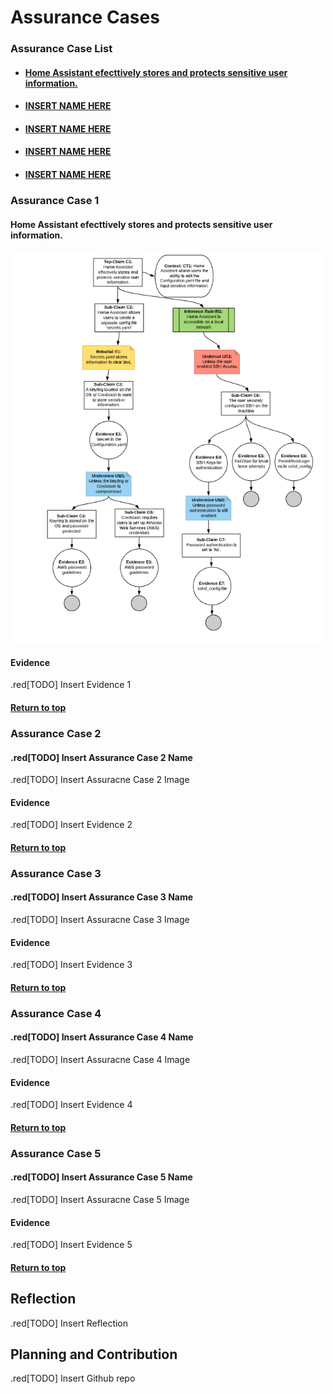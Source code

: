 # Assurance Cases

### Assurance Case List

* #### [Home Assistant efecttively stores and protects sensitive user information.](#assurance-case-1)

* #### [INSERT NAME HERE](#assurance-case-2)

* #### [INSERT NAME HERE](#assurance-case-3)

* #### [INSERT NAME HERE](#assurance-case-4)

* #### [INSERT NAME HERE](#assurance-case-5)

### Assurance Case 1
#### Home Assistant efecttively stores and protects sensitive user information.

![Assurance Case 1 Diagram:](/images/Assurance_Case_1.PNG)

#### Evidence
.red[TODO] Insert Evidence 1

#### [Return to top](#assurance-case-list)

### Assurance Case 2
#### .red[TODO] Insert Assurance Case 2 Name
.red[TODO] Insert Assuracne Case 2 Image

#### Evidence

.red[TODO] Insert Evidence 2

#### [Return to top](#assurance-case-list)

### Assurance Case 3
#### .red[TODO] Insert Assurance Case 3 Name
.red[TODO] Insert Assuracne Case 3 Image

#### Evidence

.red[TODO] Insert Evidence 3

#### [Return to top](#assurance-case-list)

### Assurance Case 4
#### .red[TODO] Insert Assurance Case 4 Name
.red[TODO] Insert Assuracne Case 4 Image

#### Evidence

.red[TODO] Insert Evidence 4

#### [Return to top](#assurance-case-list)

### Assurance Case 5
#### .red[TODO] Insert Assurance Case 5 Name
.red[TODO] Insert Assuracne Case 5 Image

#### Evidence

.red[TODO] Insert Evidence 5

#### [Return to top](#assurance-case-list)

## Reflection

.red[TODO] Insert Reflection

## Planning and Contribution

.red[TODO] Insert Github repo


